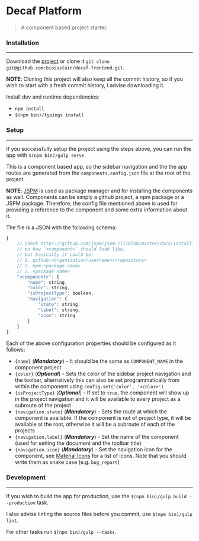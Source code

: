 # Decaf Platform
> A component based project starter.

### Installation
----------------
Download the [project](https://github.com/biosustain/decaf-frontend/archive/master.zip) or clone it `git clone git@github.com:biosustain/decaf-frontend.git`.

**NOTE**: Cloning this project will also keep all the commit history, so if you wish to start with a fresh commit history, I advise downloading it.

Install dev and runtime dependencies:
* `npm install`
* `$(npm bin)/typings install`


### Setup
---------
If you successfully setup the project using the steps above, you can run the app with `$(npm bin)/gulp serve`.

This is a component based app, so the sidebar navigation and the the app routes are generated from the `components.config.json` file at the root of the project.

**NOTE**: [JSPM](http://jspm.io/0.17-beta-guide/index.html) is used as package manager and for installing the components as well. Components can be simply a github project, a npm package or a JSPM package.
Therefore, the config file mentioned above is used for providing a reference to the component and some extra information about it. 

The file is a JSON with the following schema:
```js
{
    // Check https://github.com/jspm/jspm-cli/blob/master/docs/installing-packages.md
    // on how `<component>` should look like,
    // but basically it could be:
    // 1. github:<organization/username>/<repository>
    // 2. npm:<package name>
    // 2. <package name>
	"<component>": {
		"name": string,
		"color": string, 
		"isProjectType": boolean,
		"navigation": {
			"state": string, 
			"label": string,
			"icon": string 
		}
	}
}
```

Each of the above configuration properties should be configured as it follows:
* `{name}` (***Mandatory***) - It should be the same as `COMPONENT_NAME` in the component project
* `{color}` (***Optional***) - Sets the color of the sidebar project navigation and the toolbar, alternatively this can also be set programmatically from within the component using `config.set('color', '<color>')`
* `{isProjectType}` (***Optional***) - If set to `true`, the component will show up in the project navigation and it will be available to every project as a subroute of the project
* `{navigation.state}` (***Mandatory***) - Sets the route at which the component is available. If the component is not of project type, it will be available at the root, otherwise it will be a subroute of each of the projects
* `{navigation.label}` (***Mandatory***) - Set the name of the component (used for setting the document and the toolbar title)
* `{navigation.icon}` (***Mandatory***) - Set the navigation icon for the component, see [Material Icons](https://design.google.com/icons/) for a list of icons. Note that you should write them as snake case (e.g. `bug_report`)


### Development
---------------
If you wish to build the app for production, use the `$(npm bin)/gulp build --production` task.

I also advise linting the source files before you commit, use `$(npm bin)/gulp lint`.

For other tasks run `$(npm bin)/gulp --tasks`.
